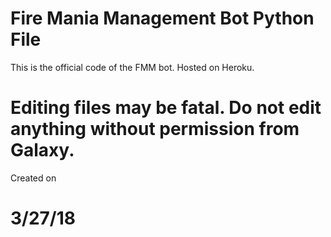 # Fire Mania Management Bot Python File
This is the official code of the FMM bot. Hosted on Heroku.

# Editing files may be fatal. Do not edit anything without permission from Galaxy.
Created on

# 3/27/18
